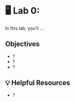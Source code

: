 # 🖥 Lab 0: <lab title>
In this lab, you'll ...

## Objectives
- ?
- ?
- ?

## 💡 Helpful Resources
- ?